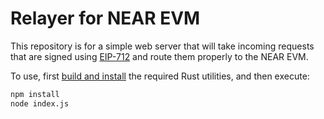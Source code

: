 # Relayer for NEAR EVM

This repository is for a simple web server that will take incoming requests
that are signed using [EIP-712](https://eips.ethereum.org/EIPS/eip-712) and
route them properly to the NEAR EVM.

To use, first [build and install](https://github.com/near/evm-relayer/tree/master/rust)
the required Rust utilities, and then execute:

```bash
npm install
node index.js
```
